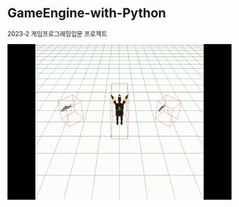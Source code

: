 # GameEngine-with-Python
2023-2 게임프로그래밍입문 프로젝트

<img src="Result.gif" width="600px" height="350px" title="px(픽셀) 크기 설정" alt="RubberDuck"></img>
